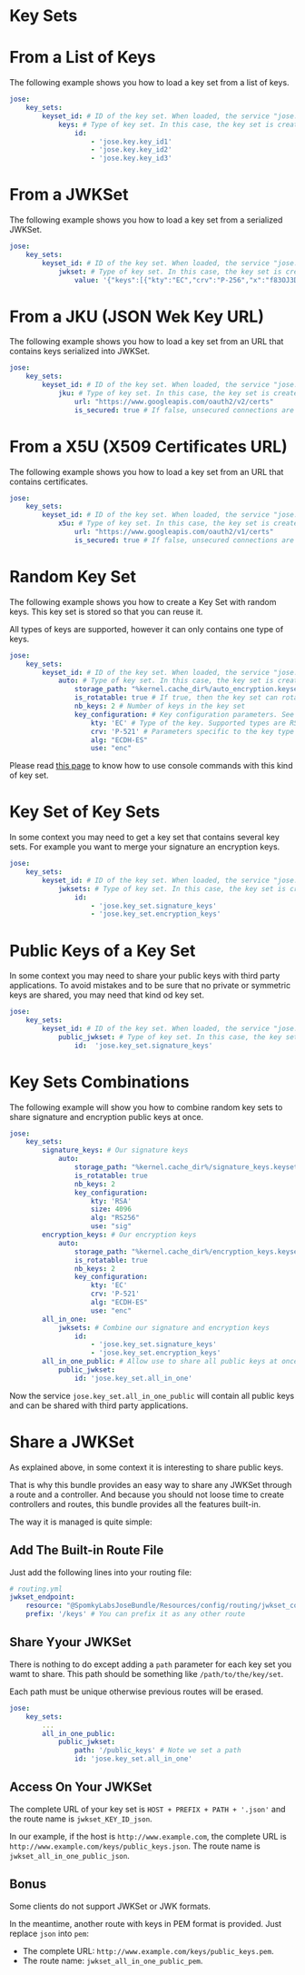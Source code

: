 Key Sets
========

# From a List of Keys

The following example shows you how to load a key set from a list of keys.

```yml
jose:
    key_sets:
        keyset_id: # ID of the key set. When loaded, the service "jose.key_set.keyset_id" will be created
            keys: # Type of key set. In this case, the key set is created using keys previously loaded.
                id:
                    - 'jose.key.key_id1'
                    - 'jose.key.key_id2'
                    - 'jose.key.key_id3'
```

# From a JWKSet

The following example shows you how to load a key set from a serialized JWKSet.

```yml
jose:
    key_sets:
        keyset_id: # ID of the key set. When loaded, the service "jose.key_set.keyset_id" will be created
            jwkset: # Type of key set. In this case, the key set is created from a serialized JWKSet.
                value: '{"keys":[{"kty":"EC","crv":"P-256","x":"f83OJ3D2xF1Bg8vub9tLe1gHMzV76e8Tus9uPHvRVEU","y":"x_FEzRu9m36HLN_tue659LNpXW6pCyStikYjKIWI5a0","use":"sign","key_ops":["sign"],"alg":"ES256","kid":"0123456789"},{"kty":"EC","crv":"P-256","x":"f83OJ3D2xF1Bg8vub9tLe1gHMzV76e8Tus9uPHvRVEU","y":"x_FEzRu9m36HLN_tue659LNpXW6pCyStikYjKIWI5a0","d":"jpsQnnGQmL-YBIffH1136cspYG6-0iY7X1fCE9-E9LI","use":"sign","key_ops":["verify"],"alg":"ES256","kid":"9876543210"}]}'
```

# From a JKU (JSON Wek Key URL)

The following example shows you how to load a key set from an URL that contains keys serialized into JWKSet.

```yml
jose:
    key_sets:
        keyset_id: # ID of the key set. When loaded, the service "jose.key_set.keyset_id" will be created
            jku: # Type of key set. In this case, the key set is created from a serialized JWK.
                url: "https://www.googleapis.com/oauth2/v2/certs"
                is_secured: true # If false, unsecured connections are allowed. Default is true
```

# From a X5U (X509 Certificates URL)

The following example shows you how to load a key set from an URL that contains certificates.

```yml
jose:
    key_sets:
        keyset_id: # ID of the key set. When loaded, the service "jose.key_set.keyset_id" will be created
            x5u: # Type of key set. In this case, the key set is created from a serialized JWK.
                url: "https://www.googleapis.com/oauth2/v1/certs"
                is_secured: true # If false, unsecured connections are allowed. Default is true
```

# Random Key Set

The following example shows you how to create a Key Set with random keys.
This key set is stored so that you can reuse it.

All types of keys are supported, however it can only contains one type of keys.

```yml
jose:
    key_sets:
        keyset_id: # ID of the key set. When loaded, the service "jose.key_set.keyset_id" will be created
            auto: # Type of key set. In this case, the key set is created using random keys
                storage_path: "%kernel.cache_dir%/auto_encryption.keyset" # The file where the key set is stored
                is_rotatable: true # If true, then the key set can rotate its keys after a period of time
                nb_keys: 2 # Number of keys in the key set
                key_configuration: # Key configuration parameters. See the documentation for the random keys for more information.
                    kty: 'EC' # Type of the key. Supported types are RSA, EC, oct, none and OKP (if third party libraries are installed)
                    crv: 'P-521' # Parameters specific to the key type
                    alg: "ECDH-ES"
                    use: "enc"
```

Please read [this page](../use/commands.md) to know how to use console commands with this kind of key set.

# Key Set of Key Sets

In some context you may need to get a key set that contains several key sets.
For example you want to merge your signature an encryption keys.

```yml
jose:
    key_sets:
        keyset_id: # ID of the key set. When loaded, the service "jose.key_set.keyset_id" will be created
            jwksets: # Type of key set. In this case, the key set is created using key sets
                id: 
                    - 'jose.key_set.signature_keys'
                    - 'jose.key_set.encryption_keys'
```

# Public Keys of a Key Set

In some context you may need to share your public keys with third party applications.
To avoid mistakes and to be sure that no private or symmetric keys are shared, you may need that kind od key set.

```yml
jose:
    key_sets:
        keyset_id: # ID of the key set. When loaded, the service "jose.key_set.keyset_id" will be created
            public_jwkset: # Type of key set. In this case, the key set is created using another key set and will show only public keys
                id:  'jose.key_set.signature_keys'
```

# Key Sets Combinations

The following example will show you how to combine random key sets to share signature and encryption public keys at once.

```yml
jose:
    key_sets:
        signature_keys: # Our signature keys
            auto:
                storage_path: "%kernel.cache_dir%/signature_keys.keyset"
                is_rotatable: true
                nb_keys: 2
                key_configuration:
                    kty: 'RSA'
                    size: 4096
                    alg: "RS256"
                    use: "sig"
        encryption_keys: # Our encryption keys
            auto:
                storage_path: "%kernel.cache_dir%/encryption_keys.keyset"
                is_rotatable: true
                nb_keys: 2
                key_configuration:
                    kty: 'EC'
                    crv: 'P-521'
                    alg: "ECDH-ES"
                    use: "enc"
        all_in_one:
            jwksets: # Combine our signature and encryption keys
                id:
                    - 'jose.key_set.signature_keys'
                    - 'jose.key_set.encryption_keys'
        all_in_one_public: # Allow use to share all public keys at once
            public_jwkset:
                id: 'jose.key_set.all_in_one'
```

Now the service `jose.key_set.all_in_one_public` will contain all public keys and can be shared with third party applications.

# Share a JWKSet

As explained above, in some context it is interesting to share public keys.

That is why this bundle provides an easy way to share any JWKSet through a route and a controller.
And because you should not loose time to create controllers and routes, this bundle provides all the features built-in.

The way it is managed is quite simple:

## Add The Built-in Route File

Just add the following lines into your routing file:

```yml
# routing.yml
jwkset_endpoint:
    resource: "@SpomkyLabsJoseBundle/Resources/config/routing/jwkset_controller.yml"
    prefix: '/keys' # You can prefix it as any other route
```

## Share Yyour JWKSet

There is nothing to do except adding a `path` parameter for each key set you wamt to share.
This path should be something like `/path/to/the/key/set`.

Each path must be unique otherwise previous routes will be erased.

```yml
jose:
    key_sets:
        ...
        all_in_one_public:
            public_jwkset:
                path: '/public_keys' # Note we set a path
                id: 'jose.key_set.all_in_one'
```

## Access On Your JWKSet

The complete URL of your key set is `HOST + PREFIX + PATH + '.json'` and the route name is `jwkset_KEY_ID_json`.

In our example, if the host is `http://www.example.com`, the complete URL is `http://www.example.com/keys/public_keys.json`.
The route name is `jwkset_all_in_one_public_json`.

## Bonus

Some clients do not support JWKSet or JWK formats.

In the meantime, another route with keys in PEM format is provided. Just replace `json` into `pem`: 

* The complete URL: `http://www.example.com/keys/public_keys.pem`.
* The route name: `jwkset_all_in_one_public_pem`.
